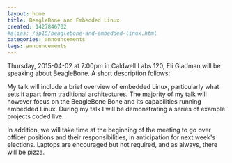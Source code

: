 ```yaml
---
layout: home
title: BeagleBone and Embedded Linux
created: 1427846702
#alias: /sp15/beaglebone-and-embedded-linux.html
categories: announcements
tags: announcements
---
```

Thursday, 2015-04-02 at 7:00pm in Caldwell Labs 120, Eli Gladman will be speaking about BeagleBone. A short description follows:

My talk will include a brief overview of embedded Linux, particularly what sets it apart from traditional architectures. The majority of my talk will however focus on the BeagleBone Bone and its capabilities running embedded Linux. During my talk I will be demonstrating a series of example projects coded live.

In addition, we will take time at the beginning of the meeting to go over officer positions and their responsibilities, in anticipation for next week's elections.
Laptops are encouraged but not required, and as always, there will be pizza.
